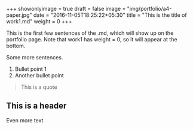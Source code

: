 +++
showonlyimage = true
draft = false
image = "img/portfolio/a4-paper.jpg"
date = "2016-11-05T18:25:22+05:30"
title = "This is the title of work1.md"
weight = 0
+++

This is the first few sentences of the .md, which will show up on the portfolio page. Note that work1 has weight = 0, so it will appear at the bottom.
<!--more-->

Some more sentences.

1. Bullet point 1
2. Another bullet point

> This is a quote

## This is a header

Even more text 
